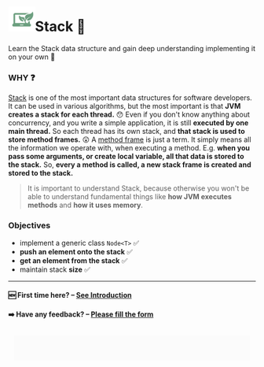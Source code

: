 # <img src="https://raw.githubusercontent.com/bobocode-projects/resources/master/image/logo_transparent_background.png" height=50/>Stack 🥞
Learn the Stack data structure and gain deep understanding implementing it on your own 💪


### WHY ❓
[Stack](https://en.wikipedia.org/wiki/Stack_(abstract_data_type)) is one of the most important data structures 
for software developers. It can be used in various algorithms, but the most important is that **JVM creates a stack 
for each thread.** 😯 Even if you don't know anything about concurrency, and you write a simple application, it is still
**executed by one main thread.** So each thread has its own stack, and **that stack is used to store method frames.** 😲
A [method frame](https://docs.oracle.com/javase/specs/jvms/se16/html/jvms-2.html#jvms-2.6) is just a term. It simply
means all the information we operate with, when executing a method. E.g. **when you pass some arguments, or create 
local variable, all that data is stored to the stack.** So, **every a method is called, a new stack frame is created and
stored to the stack.** 

> It is important to understand Stack, because otherwise you won't be able to understand fundamental things like **how JVM executes methods** and **how it uses memory**.

### Objectives
* implement a generic class `Node<T>` ✅
* **push an element onto the stack** ✅
* **get an element from the stack** ✅
* maintain stack **size** ✅

---
#### 🆕 First time here? – [See Introduction](https://github.com/bobocode-projects/java-fundamentals-course/tree/main/0-0-intro#introduction)
#### ➡️ Have any feedback? – [Please fill the form ](https://forms.gle/VgcSYEgm68pzYp6E8) 

##
<div align="center"><img src="https://raw.githubusercontent.com/bobocode-projects/resources/master/animation/GitHub%20Star_3.gif" height=50/></div>